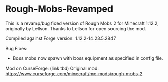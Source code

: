 # Rough-Mobs-Revamped
This is a revamp/bug fixed version of Rough Mobs 2 for Minecraft 1.12.2, originally by Lellson. Thanks to Lellson for open sourcing the mod.

Compiled against Forge version: 1.12.2-14.23.5.2847

Bug Fixes:

* Boss mobs now spawn with boss equipment as specified in config file.

Mod on CurseForge: (link tbd)
Original mod: https://www.curseforge.com/minecraft/mc-mods/rough-mobs-2
